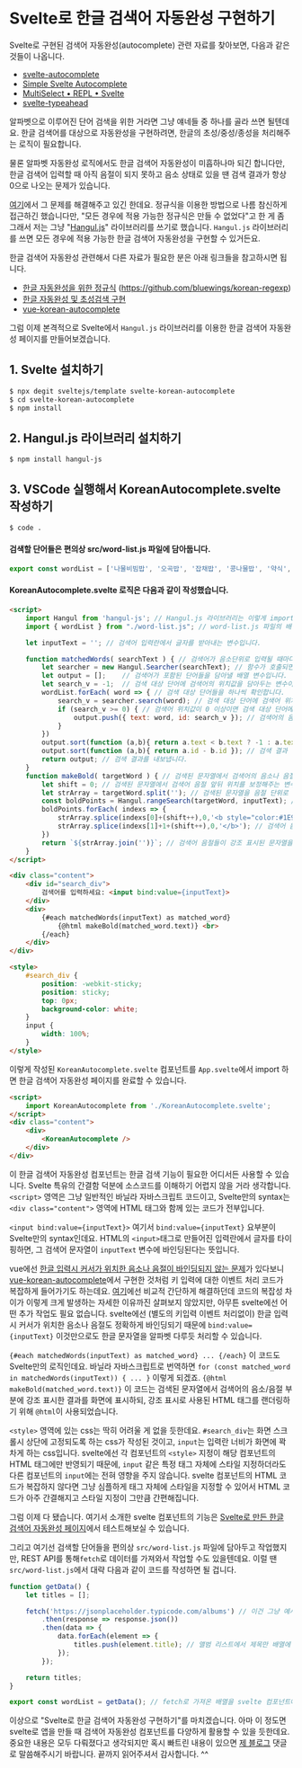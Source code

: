 # Svelte로 한글 검색어 자동완성 구현하기

Svelte로 구현된 검색어 자동완성(autocomplete) 관련 자료를 찾아보면, 다음과 같은 것들이 나옵니다.
- <a href="https://github.com/elcobvg/svelte-autocomplete" target="_blank">svelte-autocomplete</a>
- <a href="https://github.com/pstanoev/simple-svelte-autocomplete" target="_blank">Simple Svelte Autocomplete</a>
- <a href="https://svelte.dev/repl/c7094fb1004b440482d2a88f4d1d7ef5?version=3.14.0" target="_blank">MultiSelect • REPL • Svelte</a>
- <a href="https://metonym.github.io/svelte-typeahead/" target="_blank">svelte-typeahead</a>

알파벳으로 이루어진 단어 검색을 위한 거라면 그냥 얘네들 중 하나를 골라 쓰면 될텐데요. 한글 검색어를 대상으로 자동완성을 구현하려면, 한글의 초성/중성/종성을 처리해주는 로직이 필요합니다.

물론 알파벳 자동완성 로직에서도 한글 검색어 자동완성이 미흡하나마 되긴 합니다만, 한글 검색어 입력할 때 아직 음절이 되지 못하고 음소 상태로 있을 땐 검색 결과가 항상 0으로 나오는 문제가 있습니다.

<a href="https://bluewings.github.io/unobstructed-hangul-regular-expression/" target="_blank">여기</a>에서 그 문제를 해결해주고 있긴 한데요. 정규식을 이용한 방법으로 나름 참신하게 접근하긴 했습니다만, "모든 경우에 적용 가능한 정규식은 만들 수 없었다"고 한 게 좀 그래서 저는 그냥 "<a href="https://github.com/e-/Hangul.js" target="_blank">Hangul.js</a>" 라이브러리를 쓰기로 했습니다. `Hangul.js` 라이브러리를 쓰면 모든 경우에 적용 가능한 한글 검색어 자동완성을 구현할 수 있거든요.

한글 검색어 자동완성 관련해서 다른 자료가 필요한 분은 아래 링크들을 참고하시면 됩니다.
- <a href="https://bluewings.github.io/unobstructed-hangul-regular-expression/" target="_blank">한글 자동완성을 위한 정규식</a> (<a href="https://github.com/bluewings/korean-regexp" target="_blank">https://github.com/bluewings/korean-regexp</a>)
- <a href="https://github.com/ryuken73/node_chosung_search" target="_blank">한글 자동완성 및 초성검색 구현</a>
- <a href="https://github.com/whdckszxxx/vue-korean-autocomplete" target="_blank">vue-korean-autocomplete</a>

그럼 이제 본격적으로 Svelte에서 `Hangul.js` 라이브러리를 이용한 한글 검색어 자동완성 페이지를 만들어보겠습니다.

## 1. Svelte 설치하기
```bash
$ npx degit sveltejs/template svelte-korean-autocomplete
$ cd svelte-korean-autocomplete
$ npm install
```

## 2. Hangul.js 라이브러리 설치하기
```bash
$ npm install hangul-js
```

## 3. VSCode 실행해서 KoreanAutocomplete.svelte 작성하기
```bash
$ code .
```
#### 검색할 단어들은 편의상 src/word-list.js 파일에 담아둡니다.
```javascript
export const wordList = ['나물비빔밥', '오곡밥', '잡채밥', '콩나물밥', '약식', ...];
```

#### KoreanAutocomplete.svelte 로직은 다음과 같이 작성했습니다.
```html
<script>
    import Hangul from 'hangul-js'; // Hangul.js 라이브러리는 이렇게 import하면 됩니다.
    import { wordList } from "./word-list.js"; // word-list.js 파일의 배열변수 wordList도 이렇게 import합니다.

    let inputText = ''; // 검색어 입력란에서 글자를 받아내는 변수입니다.

    function matchedWords( searchText ) { // 검색어가 음소단위로 입력될 때마다 호출되는 함수입니다.
        let searcher = new Hangul.Searcher(searchText); // 함수가 호출되면 일단 검색어 문자열을 음소단위로 분리해놓습니다.
        let output = [];    // 검색어가 포함된 단어들을 담아낼 배열 변수입니다.
        let search_v = -1;  // 검색 대상 단어에 검색어의 위치값을 담아두는 변수이며, default -1은 검색어가 포함되어 있지 않다는 의미입니다.
        wordList.forEach( word => { // 검색 대상 단어들을 하나씩 확인합니다.
            search_v = searcher.search(word); // 검색 대상 단어에 검색어 위치값을 받아냅니다.
            if (search_v >= 0) { // 검색어 위치값이 0 이상이면 검색 대상 단어에 검색어의 음소나 음절이 존재한다는 의미입니다.
                output.push({ text: word, id: search_v }); // 검색어의 음소나 음절이 포함된 단어를 검색 결과 배열에 담습니다. 검색어 위치값도 챙깁니다.
            }
        })
        output.sort(function (a,b){ return a.text < b.text ? -1 : a.text > b.text ? 1 : 0; }); // 검색어의 음소나 음절이 포함된 단어들을 일단 가나다 순으로 정렬합니다.
        output.sort(function (a,b){ return a.id - b.id }); // 검색 결과 단어들을 검색어 위치값 순으로 정렬합니다. 이렇게 해야 검색어의 음소에 가장 가까운 단어가 최상단에 배치됩니다.
        return output; // 검색 결과를 내보냅니다.
    }
    function makeBold( targetWord ) { // 검색된 문자열에서 검색어의 음소나 음절이 포함된 부분에 강조 표시하는 함수입니다.
        let shift = 0; // 검색된 문자열에서 검색어 음절 앞뒤 위치를 보정해주는 변수입니다.
        let strArray = targetWord.split(''); // 검색된 문자열을 음절 단위로 나누어 배열에 담습니다.
        const boldPoints = Hangul.rangeSearch(targetWord, inputText); // 검색된 문자열에서 검색어 음절의 앞뒤 위치값들을 배열에 담습니다.
        boldPoints.forEach( indexs => {
            strArray.splice(indexs[0]+(shift++),0,'<b style="color:#1E94FC;">'); // 검색어 음절 앞에 강조 표시를 위한 HTML 태그를 삽입합니다.
            strArray.splice(indexs[1]+1+(shift++),0,'</b>'); // 검색어 음절 뒤에 강조 표시 종료 태그를 삽입합니다.
        })
        return `${strArray.join('')}`; // 검색어 음절들이 강조 표시된 문자열을 String으로 변환해서 내보냅니다.
    }
</script>

<div class="content">
    <div id="search_div">
        검색어를 입력하세요: <input bind:value={inputText}>
    </div>
    <div>
        {#each matchedWords(inputText) as matched_word}
            {@html makeBold(matched_word.text)} <br>
        {/each}
    </div>
</div>

<style>
    #search_div {
        position: -webkit-sticky;
        position: sticky;
        top: 0px;
        background-color: white;
    }
    input {
        width: 100%;
    }
</style>
```

이렇게 작성된 `KoreanAutocomplete.svelte` 컴포넌트를 `App.svelte`에서 import 하면 한글 검색어 자동완성 페이지를 완료할 수 있습니다.
```html
<script>
	import KoreanAutocomplete from './KoreanAutocomplete.svelte';
</script>
<div class="content">
	<div>
		<KoreanAutocomplete />
	</div>
</div>
```

이 한글 검색어 자동완성 컴포넌트는 한글 검색 기능이 필요한 어디서든 사용할 수 있습니다. Svelte 특유의 간결함 덕분에 소스코드를 이해하기 어렵지 않을 거라 생각합니다. `<script>` 영역은 그냥 일반적인 바닐라 자바스크립트 코드이고, Svelte만의 syntax는 `<div class="content">` 영역에 HTML 태그와 함께 있는 코드가 전부입니다. 

`<input bind:value={inputText}>` 여기서 `bind:value={inputText}` 요부분이 Svelte만의 syntax인데요. HTML의 `<input>`태그로 만들어진 입력란에서 글자를 타이핑하면, 그 검색어 문자열이 `inputText` 변수에 바인딩된다는 뜻입니다.

vue에선 <a href="https://webruden.tistory.com/485" target="_blank">한글 입력시 커서가 위치한 음소나 음절이 바인딩되지 않는 문제</a>가 있다보니 <a href="https://github.com/whdckszxxx/vue-korean-autocomplete" target="_blank">vue-korean-autocomplete</a>에서 구현한 것처럼 키 입력에 대한 이벤트 처리 코드가 복잡하게 들어가기도 하는데요. <a href="https://webruden.tistory.com/485" target="_blank">여기</a>에선 비교적 간단하게 해결하던데 코드의 복잡성 차이가 이렇게 크게 발생하는 자세한 이유까진 살펴보지 않았지만, 아무튼 svelte에선 어떤 추가 작업도 필요 없습니다. svelte에선 (별도의 키입력 이벤트 처리없이) 한글 입력시 커서가 위치한 음소나 음절도 정확하게 바인딩되기 때문에 `bind:value={inputText}` 이것만으로도 한글 문자열을 알파벳 다루듯 처리할 수 있습니다.

`{#each matchedWords(inputText) as matched_word} ... {/each}` 이 코드도 Svelte만의 로직인데요. 바닐라 자바스크립트로 번역하면 `for (const matched_word in matchedWords(inputText)) { ... }` 이렇게 되겠죠. `{@html makeBold(matched_word.text)}` 이 코드는 검색된 문자열에서 검색어의 음소/음절 부분에 강조 표시한 결과를 화면에 표시하되, 강조 표시로 사용된 HTML 태그를 랜더링하기 위해 `@html`이 사용되었습니다.

`<style>` 영역에 있는 css는 딱히 어려울 게 없을 듯한데요. `#search_div`는 화면 스크롤시 상단에 고정되도록 하는 css가 작성된 것이고, `input`는 입력란 너비가 화면에 꽉 차게 하는 css입니다. svelte에선 각 컴포넌트의 `<style>` 지정이 해당 컴포넌트의 HTML 태그에만 반영되기 때문에, `input` 같은 특정 태그 자체에 스타일 지정하더라도 다른 컴포넌트의 `input`에는 전혀 영향을 주지 않습니다. svelte 컴포넌트의 HTML 코드가 복잡하지 않다면 그냥 심플하게 태그 자체에 스타일을 지정할 수 있어서 HTML 코드가 아주 간결해지고 스타일 지정이 그만큼 간편해집니다.

그럼 이제 다 됐습니다. 여기서 소개한 svelte 컴포넌트의 기능은 <a href="https://lee-eung.github.io/svelte/korean-autocomp/" target="_blank">Svelte로 만든 한글 검색어 자동완성 페이지</a>에서 테스트해보실 수 있습니다.

그리고 여기선 검색할 단어들을 편의상 `src/word-list.js` 파일에 담아두고 작업했지만, REST API를 통해`fetch`로 데이터를 가져와서 작업할 수도 있을텐데요. 이럴 땐 `src/word-list.js`에서 대략 다음과 같이 코드를 작성하면 될 겁니다.

```javascript
function getData() {
    let titles = [];

    fetch('https://jsonplaceholder.typicode.com/albums') // 이건 그냥 예시로 사용한 free online REST API입니다. 여기선 앨범 리스트(fake data)를 가져옵니다.
        .then(response => response.json())
        .then(data => {
            data.forEach(element => {
                titles.push(element.title); // 앨범 리스트에서 제목만 배열에 담습니다.
            });
        });

    return titles;
}

export const wordList = getData(); // fetch로 가져온 배열을 svelte 컴포넌트에서 쓸 수 있게 export 처리합니다.
```

이상으로 "Svelte로 한글 검색어 자동완성 구현하기"를 마치겠습니다. 아마 이 정도면 svelte로 앱을 만들 때 검색어 자동완성 컴포넌트를 다양하게 활용할 수 있을 듯한데요. 중요한 내용은 모두 다뤄졌다고 생각되지만 혹시 빠트린 내용이 있으면 <a href="https://lee-eung.github.io/svelte-korean-autocomplete/" target="_blank">제 블로그</a> 댓글로 말씀해주시기 바랍니다. 끝까지 읽어주셔서 감사합니다. ^^
